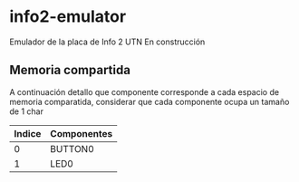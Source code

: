 # info2-emulator
Emulador de la placa de Info 2 UTN
En construcción

## Memoria compartida
A continuación detallo que componente corresponde a cada espacio de memoria comparatida, considerar que cada componente ocupa un tamaño de 1 char

|Indice|Componentes|
|------|-----------|
|0|BUTTON0|
|1|LED0|
